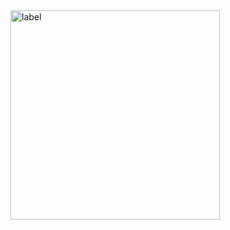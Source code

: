 
<img width="335" alt="label" src="https://github.com/brgeetha3/PR-Label-action/assets/117840807/6c57e301-d2cb-4456-a476-d4c18a46cb0f">

